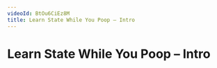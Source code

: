 ```yaml
---
videoId: BtOu6CiEz8M
title: Learn State While You Poop – Intro
---
```


# Learn State While You Poop – Intro
